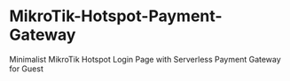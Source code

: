 # MikroTik-Hotspot-Payment-Gateway
Minimalist MikroTik Hotspot Login Page with Serverless Payment Gateway for Guest
